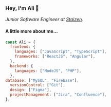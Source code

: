 ### Hey, I'm Ali 👋
*Junior Software Engineer at [Staizen](https://staizen.com/).*

####  A little more about me...
```javascript
const Ali = {
  frontend: {
    languages: ["JavaScript", "TypeScript"],
    frameworks: ["ReactJS", "Angular"],
  },
  backend: {
    languages: ["NodeJS", "PHP"],
  },
database: ["MySQL", "Firebase"],
  versionControl: ["Git"],
  design: ["Figma"],
  projectManagement: ["Jira", "Confluence"],
};


